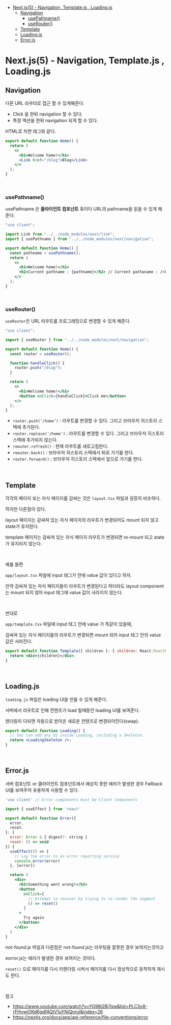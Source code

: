 - [Next.js(5) - Navigation, Template.js , Loading.js](#nextjs5---navigation-templatejs--loadingjs)
  - [Navigation](#navigation)
    - [usePathname()](#usepathname)
    - [useRouter()](#userouter)
  - [Template](#template)
  - [Loading.js](#loadingjs)
  - [Error.js](#errorjs)

# Next.js(5) - Navigation, Template.js , Loading.js

## Navigation

다른 URL 라우터로 접근 할 수 있게해준다.

- Click 을 한뒤 navigation 할 수 있다.
- 특정 액션을 한뒤 navigation 되게 할 수 있다.

HTML로 치면 <a> 태그와 같다.

```jsx
export default function Home() {
  return (
    <>
      <h1>Welcome home!</h1>
      <Link href="/blog">Blog</Link>
    </>
  );
}
```

<br>

### usePathname()

usePathname 은 **클라이언트 컴포넌트** 훅이다 URL의 pathname을 읽을 수 있게 해준다.

```jsx
"use client";

import Link from "../../node_modules/next/link";
import { usePathname } from "../../node_modules/next/navigation";

export default function Home() {
  const pathname = usePathname();
  return (
    <>
      <h1>Welcome home!</h1>
      <h2>Current pathname : {pathname}</h2> // Current pathaname : /<Link href="/blog">Blog</Link>
    </>
  );
}
```

<br>

### useRouter()

`useRouter`은 URL 라우트를 프로그래밍으로 변경할 수 있게 해준다.

```jsx
"use client";

import { useRouter } from "../../node_modules/next/navigation";

export default function Home() {
  const router = useRouter();

  function handleClick() {
    router.push("/blog");
  }

  return (
    <>
      <h1>Welcome home!</h1>
      <button onClick={handleClick}>Click me</button>
    </>
  );
}
```

- `router.push(’/home’)` : 라우트를 변경할 수 있다. 그리고 브라우저 히스토리 스택에 추가된다.
- `router.replace('/home')` : 라우트를 변경할 수 있다. 그리고 브라우저 히스토리 스택에 추가되지 않는다.
- `reouter.refresh()` : 현재 라우트를 새로고침한다.
- `reouter.back()` : 브라우저 히스토리 스택에서 뒤로 가기를 한다.
- `router.forward()` : 브라우저 히스토리 스택에서 앞으로 가기를 한다.

<br>

## Template

각각의 페이지 또는 자식 페이지를 감싸는 것은 `layout.tsx` 파일과 굉장히 비슷하다.

하지만 다른점이 있다.

layout 페이지는 감싸져 있는 자식 페이지의 라우트가 변경되어도 mount 되지 않고 state가 유지된다.

template 페이지는 감싸져 있는 자식 페이지 라우트가 변경되면 re-mount 되고 state가 유지되지 않는다.

<br>

예를 들면

`app/layout.tsx` 파일에 input 태그가 안에 value 값이 있다고 하자.

만약 감싸져 있는 자식 페이지들이 라우트가 변경된다고 하더라도 layout component는 mount 되지 않아 input 태그에 value 값이 사라지지 않는다.

<br>

반대로

`app/template.tsx` 파일에 input 태그 안에 value 가 똑같이 있을때,

감싸져 있는 자식 페이지들의 라우트가 변경되면 mount 되어 input 태그 안의 value 값은 사라진다.

```jsx
export default function Template({ children }: { children: React.ReactNode }) {
  return <div>{children}</div>;
}
```

<br>

## Loading.js

`loading.js` 파일은 loading UI을 만들 수 있게 해준다.

서버에서 라우트로 인해 컨텐츠가 load 될때동안 loading UI를 보여준다.

렌더링이 다되면 자동으로 받아온 새로운 컨텐츠로 변경되어진다(swap).

```jsx
export default function Loading() {
  // You can add any UI inside Loading, including a Skeleton.
  return <LoadingSkeleton />;
}
```

<br>

## Error.js

서버 컴포넌트 or 클라이언트 컴포넌트에서 예상치 못한 에러가 발생한 경우 Fallback UI를 보여주어 유용하게 사용할 수 있다.

```jsx
'use client' // Error components must be Client Components

import { useEffect } from 'react'

export default function Error({
  error,
  reset,
}: {
  error: Error & { digest?: string }
  reset: () => void
}) {
  useEffect(() => {
    // Log the error to an error reporting service
    console.error(error)
  }, [error])

  return (
    <div>
      <h2>Something went wrong!</h2>
      <button
        onClick={
          // Attempt to recover by trying to re-render the segment
          () => reset()
        }
      >
        Try again
      </button>
    </div>
  )
}
```

not-found.js 파일과 다른점은 not-found.js는 라우팅을 잘못한 경우 보여지는것이고

eorror.js는 에러가 발생한 경우 보여지는 것이다.

`reset()` 으로 페이지를 다시 리렌더링 시켜서 페이지를 다시 정상적으로 동작하게 재시도 한다.

<br>

참고

- https://www.youtube.com/watch?v=YG98I2Bj7qw&list=PLC3y8-rFHvwjOKd6gdf4QtV1uYNiQnruI&index=26
- https://nextjs.org/docs/app/api-reference/file-conventions/error
